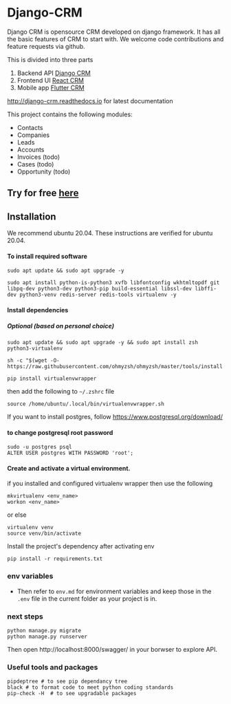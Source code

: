 # Django-CRM


Django CRM is opensource CRM developed on django framework. It has all
the basic features of CRM to start with. We welcome code contributions
and feature requests via github.

This is divided into three parts
1. Backend API [Django CRM](https://github.com/MicroPyramid/Django-CRM)
2. Frontend UI [React CRM](https://github.com/MicroPyramid/react-crm "React CRM")
3. Mobile app [Flutter CRM]("https://github.com/MicroPyramid/flutter-crm")

<http://django-crm.readthedocs.io> for latest documentation

This project contains the following modules:
- Contacts
- Companies
- Leads
- Accounts
- Invoices (todo)
- Cases (todo)
- Opportunity (todo)

## Try for free [here](https://bottlecrm.com/)

## Installation

We recommend ubuntu 20.04. These instructions are verified for ubuntu 20.04.

#### To install required software

```
sudo apt update && sudo apt upgrade -y

sudo apt install python-is-python3 xvfb libfontconfig wkhtmltopdf git libpq-dev python3-dev python3-pip build-essential libssl-dev libffi-dev python3-venv redis-server redis-tools virtualenv -y
```

#### Install dependencies

##### Optional (based on personal choice)

```
sudo apt update && sudo apt upgrade -y && sudo apt install zsh python3-virtualenv

sh -c "$(wget -O- https://raw.githubusercontent.com/ohmyzsh/ohmyzsh/master/tools/install.sh)"

pip install virtualenvwrapper
```

then add the following to ```~/.zshrc``` file
```
source /home/ubuntu/.local/bin/virtualenvwrapper.sh
```

If you want to install postgres, follow https://www.postgresql.org/download/
#### to change postgresql root password

```
sudo -u postgres psql
ALTER USER postgres WITH PASSWORD 'root';
```

#### Create and activate a virtual environment.
if you installed and configured virtualenv wrapper then use the following
``` 
mkvirtualenv <env_name>
workon <env_name>
```
or else
```
virtualenv venv
source venv/bin/activate
```
Install the project's dependency after activating env

```
pip install -r requirements.txt
```

### env variables

* Then refer to `env.md` for environment variables and keep those in the `.env` file in the current folder as your project is in.

### next steps

```
python manage.py migrate
python manage.py runserver
```
Then open http://localhost:8000/swagger/ in your borwser to explore API.



### Useful tools and packages

```
pipdeptree # to see pip dependancy tree
black # to format code to meet python coding standards
pip-check -H  # to see upgradable packages
```
